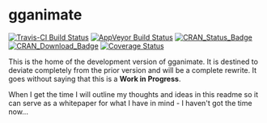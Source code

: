 
<!-- README.md is generated from README.Rmd. Please edit that file -->
gganimate
=========

[![Travis-CI Build Status](https://travis-ci.org/thomasp85/gganimate.svg?branch=master)](https://travis-ci.org/thomasp85/gganimate) [![AppVeyor Build Status](https://ci.appveyor.com/api/projects/status/github/thomasp85/gganimate?branch=master&svg=true)](https://ci.appveyor.com/project/thomasp85/gganimate) [![CRAN\_Status\_Badge](http://www.r-pkg.org/badges/version-ago/gganimate)](https://cran.r-project.org/package=gganimate) [![CRAN\_Download\_Badge](http://cranlogs.r-pkg.org/badges/gganimate)](https://cran.r-project.org/package=gganimate) [![Coverage Status](https://img.shields.io/codecov/c/github/thomasp85/gganimate/master.svg)](https://codecov.io/github/thomasp85/gganimate?branch=master)

This is the home of the development version of gganimate. It is destined to deviate completely from the prior version and will be a complete rewrite. It goes without saying that this is a **Work in Progress**.

When I get the time I will outline my thoughts and ideas in this readme so it can serve as a whitepaper for what I have in mind - I haven't got the time now...
